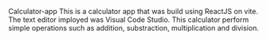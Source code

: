 Calculator-app
This is a calculator app that was build using ReactJS on vite.
The text editor imployed was Visual Code Studio.
This calculator perform simple operations such as addition, substraction, multiplication and division.
